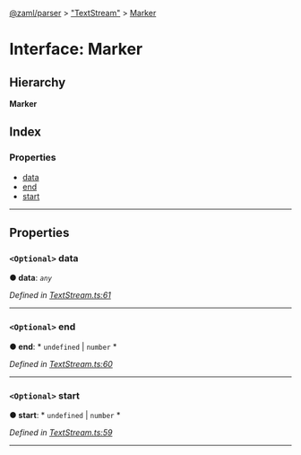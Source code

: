 [@zaml/parser](../README.md) > ["TextStream"](../modules/_textstream_.md) > [Marker](../interfaces/_textstream_.marker.md)

# Interface: Marker

## Hierarchy

**Marker**

## Index

### Properties

* [data](_textstream_.marker.md#data)
* [end](_textstream_.marker.md#end)
* [start](_textstream_.marker.md#start)

---

## Properties

<a id="data"></a>

### `<Optional>` data

**● data**: *`any`*

*Defined in [TextStream.ts:61](https://github.com/nexushubs/zaml-lang/blob/91fabd9/packages/zaml-parser/src/TextStream.ts#L61)*

___
<a id="end"></a>

### `<Optional>` end

**● end**: * `undefined` &#124; `number`
*

*Defined in [TextStream.ts:60](https://github.com/nexushubs/zaml-lang/blob/91fabd9/packages/zaml-parser/src/TextStream.ts#L60)*

___
<a id="start"></a>

### `<Optional>` start

**● start**: * `undefined` &#124; `number`
*

*Defined in [TextStream.ts:59](https://github.com/nexushubs/zaml-lang/blob/91fabd9/packages/zaml-parser/src/TextStream.ts#L59)*

___

